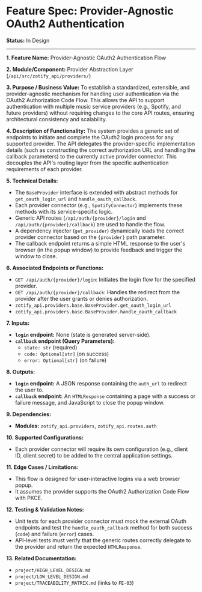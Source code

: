 <!-- ID: API-118 -->
# Feature Spec: Provider-Agnostic OAuth2 Authentication

**Status:** In Design

---

**1. Feature Name:**
Provider-Agnostic OAuth2 Authentication Flow

**2. Module/Component:**
Provider Abstraction Layer (`/api/src/zotify_api/providers/`)

**3. Purpose / Business Value:**
To establish a standardized, extensible, and provider-agnostic mechanism for handling user authentication via the OAuth2 Authorization Code Flow. This allows the API to support authentication with multiple music service providers (e.g., Spotify, and future providers) without requiring changes to the core API routes, ensuring architectural consistency and scalability.

**4. Description of Functionality:**
The system provides a generic set of endpoints to initiate and complete the OAuth2 login process for any supported provider. The API delegates the provider-specific implementation details (such as constructing the correct authorization URL and handling the callback parameters) to the currently active provider connector. This decouples the API's routing layer from the specific authentication requirements of each provider.

**5. Technical Details:**
- The `BaseProvider` interface is extended with abstract methods for `get_oauth_login_url` and `handle_oauth_callback`.
- Each provider connector (e.g., `SpotifyConnector`) implements these methods with its service-specific logic.
- Generic API routes (`/api/auth/{provider}/login` and `/api/auth/{provider}/callback`) are used to handle the flow.
- A dependency injector (`get_provider`) dynamically loads the correct provider connector based on the `{provider}` path parameter.
- The callback endpoint returns a simple HTML response to the user's browser (in the popup window) to provide feedback and trigger the window to close.

**6. Associated Endpoints or Functions:**
- `GET /api/auth/{provider}/login`: Initiates the login flow for the specified provider.
- `GET /api/auth/{provider}/callback`: Handles the redirect from the provider after the user grants or denies authorization.
- `zotify_api.providers.base.BaseProvider.get_oauth_login_url`
- `zotify_api.providers.base.BaseProvider.handle_oauth_callback`

**7. Inputs:**
- **`login` endpoint:** None (state is generated server-side).
- **`callback` endpoint (Query Parameters):**
    - `state: str` (required)
    - `code: Optional[str]` (on success)
    - `error: Optional[str]` (on failure)

**8. Outputs:**
- **`login` endpoint:** A JSON response containing the `auth_url` to redirect the user to.
- **`callback` endpoint:** An `HTMLResponse` containing a page with a success or failure message, and JavaScript to close the popup window.

**9. Dependencies:**
- **Modules:** `zotify_api.providers`, `zotify_api.routes.auth`

**10. Supported Configurations:**
- Each provider connector will require its own configuration (e.g., client ID, client secret) to be added to the central application settings.

**11. Edge Cases / Limitations:**
- This flow is designed for user-interactive logins via a web browser popup.
- It assumes the provider supports the OAuth2 Authorization Code Flow with PKCE.

**12. Testing & Validation Notes:**
- Unit tests for each provider connector must mock the external OAuth endpoints and test the `handle_oauth_callback` method for both success (`code`) and failure (`error`) cases.
- API-level tests must verify that the generic routes correctly delegate to the provider and return the expected `HTMLResponse`.

**13. Related Documentation:**
- `project/HIGH_LEVEL_DESIGN.md`
- `project/LOW_LEVEL_DESIGN.md`
- `project/TRACEABILITY_MATRIX.md` (links to `FE-03`)
